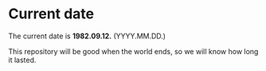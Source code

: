 # Current date

The current date is **1982.09.12.** (YYYY.MM.DD.)

This repository will be good when the world ends, so we will know how long it lasted.